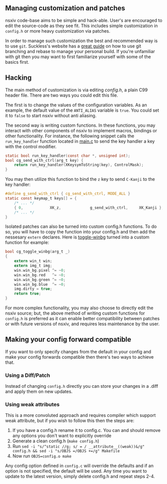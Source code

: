 ## Managing customization and patches

nsxiv code-base aims to be simple and hack-able. User's are encouraged to edit
the source-code as they see fit. This includes simple customization in
`config.h` or more heavy customization via patches.

In order to manage such customization the best and recommended way is to use
`git`. Suckless's website has a [great guide](http://dwm.suckless.org/customisation/patches_in_git)
on how to use git branching and rebase to manage your personal build. If you're
unfamiliar with git then you may want to first familiarize yourself with some of
the basics first.
<!-- TODO: we should add some basic git guide here -->

## Hacking

The main method of customization is via editing _config.h_, a plain
C99 header file. There are two ways you could edit this file.

The first is to change the values of the configuration variables. As an example,
the default value of the `ANTI_ALIAS` variable is `true`. You could set it to
`false` to start nsxiv without anti aliasing.

The second way is writing custom functions. In these functions, you may interact
with other components of nsxiv to implement macros, bindings or other
functionality. For instance, the following snippet calls the `run_key_handler`
function located in [main.c](https://github.com/nsxiv/nsxiv/blob/master/main.c)
to send the key handler a key with the control modifier.

```c
static bool run_key_handler(const char *, unsigned int);
bool cg_send_with_ctrl(arg_t key) {
	return run_key_handler(XKeysymToString(key), ControlMask);
}
```

You may then utilize this function to bind the `z` key to send `C-Kanji` to
the key handler:

```c
#define g_send_with_ctrl { cg_send_with_ctrl, MODE_ALL }
static const keymap_t keys[] = {
	/* ... */
	{ 0,            XK_z,             g_send_with_ctrl,     XK_Kanji },
	/* ... */
}
```

Isolated patches can also be turned into custom config.h functions. To do so,
you will have to copy the function into your config.h and then add the nessesary
`extern` declares. Here is [toggle-winbg](patches/toggle-winbg) turned into a
custom function for example:

```c
bool cg_toggle_winbg(arg_t _)
{
	extern win_t win;
	extern img_t img;
	win.win_bg.pixel ^= ~0;
	win.win_bg.red   ^= ~0;
	win.win_bg.green ^= ~0;
	win.win_bg.blue  ^= ~0;
	img.dirty = true;
	return true;
}
```

For more complex functionality, you may also choose to directly edit the nsxiv
source; but, the above method of writing custom functions for `config.h` is
preferred as it can enable better compatibility between patches or with future
versions of nsxiv, and requires less maintenance by the user.

## Making your config forward compatible

If you want to only specify changes from the default in your config and make
your config forwards compatible then there's two ways to achieve that.

### Using a Diff/Patch

Instead of changing `config.h` directly you can store your changes in a .diff
and apply them on new updates.

### Using weak attributes

This is a more convoluted approach and requires compiler which support weak
attribute, but if you wish to follow this then the steps are:

1. If you have a config.h rename it to config.c. You can and should remove any
   options you don't want to explicitly override
2. Generate a clean config.h (`make config.h`)
3. Run `sed -i "s/^static //g; s/ = / __attribute__((weak))&/g" config.h && sed -i "s/OBJS =/OBJS +=/g" Makefile`
4. Now run `OBJS=config.o make`

Any config option defined in `config.c` will override the defaults and if an
option is not specified, the default will be used. Any time you want to update
to the latest version, simply delete config.h and repeat steps 2-4.
